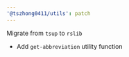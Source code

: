 ```yaml
---
'@tszhong0411/utils': patch
---
```


Migrate from `tsup` to `rslib`

- Add `get-abbreviation` utility function
